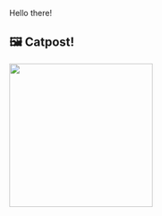 Hello there!



## 🖼️ Catpost!

<sub>
    <img src="https://cdn2.thecatapi.com/images/Iu8d4MsAe.jpg" height="256">
</sub>

